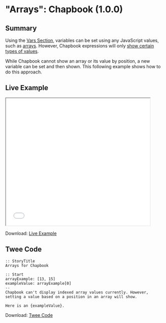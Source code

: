 # "Arrays": Chapbook (1.0.0)

## Summary

Using the [Vars Section](https://klembot.github.io/chapbook/guide/state/the-vars-section.html), variables can be set using any JavaScript values, such as [arrays](https://developer.mozilla.org/en-US/docs/Web/JavaScript/Reference/Global_Objects/Array). However, Chapbook expressions will only [show certain types of values](https://klembot.github.io/chapbook/guide/state/displaying-variables.html).

While Chapbook cannot show an array or its value by position, a new variable can be set and then shown. This following example shows how to do this approach.

## Live Example

<section>
<iframe src="chapbook_arrays_example.html" height=400 width=90%></iframe>

Download: <a href="chapbook_arrays_example.html" target="_blank">Live Example</a>
</section>

## Twee Code

```twee
:: StoryTitle
Arrays for Chapbook

:: Start
arrayExample: [13, 15]
exampleValue: arrayExample[0]
--
Chapbook can't display indexed array values currently. However, setting a value based on a position in an array will show.

Here is an {exampleValue}.

```

Download: <a href="chapbook_arrays_twee.txt" target="_blank">Twee Code</a>
